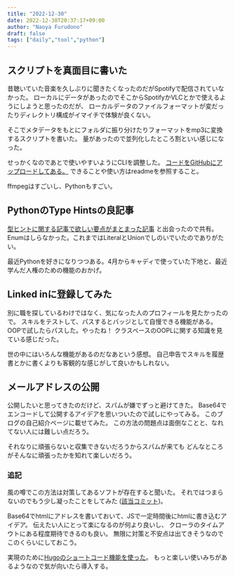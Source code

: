 ```yaml
---
title: "2022-12-30"
date: 2022-12-30T20:37:17+09:00
author: "Naoya Furudono"
draft: false
tags: ["daily","tool","python"]
---
```


## スクリプトを真面目に書いた

昔聴いていた音楽を久しぶりに聞きたくなったのだがSpotifyで配信されていなかった。
ローカルにデータがあったのでそこからSpotifyかVLCとかで使えるようにしようと思ったのだが、
ローカルデータのファイルフォーマットが変だったりディレクトリ構成がイマイチで体験が良くない。

そこでメタデータをもとにフォルダに振り分けたりフォーマットをmp3に変換するスクリプトを書いた。
量があったので並列化したところ割といい感じになった。

せっかくなのであとで使いやすいようにCLIを調整した。
[コードをGitHubにアップロードしてある。](https://github.com/naoyafurudono/tools/tree/main/structure-music-files)
できることや使い方はreadmeを参照すること。

ffmpegはすごいし、Pythonもすごい。

## PythonのType Hintsの良記事

[型ヒントに関する記事で欲しい要点がまとまった記事](https://engineering.mercari.com/blog/entry/20201105-0a4057b2ba/)
と出会ったので共有。
Enumはしらなかった。これまではLiteralとUnionでしのいでいたのでありがたい。

最近Pythonを好きになりつつある。4月からキャディで使っていた下地と、最近学んだ人権のための機能のおかげ。

## Linked inに登録してみた

別に職を探しているわけではなく、気になった人のプロフィールを見たかったので。
スキルをテストして、パスするとバッジとして自慢できる機能がある。
OOPで試したらパスした。やったね！
クラスベースのOOPLに関する知識を見ている感じだった。

世の中にはいろんな機能があるのだなあという感想。
自己申告でスキルを履歴書とかに書くよりも客観的な感じがして良いかもしれない。

## メールアドレスの公開

公開したいと思ってきたのだけど、スパムが嫌でずっと避けてきた。
Base64でエンコードして公開するアイデアを思いついたので試しにやってみる。
このブログの自己紹介ページに載せてみた。
この方法の問題点は面倒なことと、なれてない人には難しい点だろう。

それなりに頑張らないと収集できないだろうからスパムが来ても
どんなところがそんなに頑張ったかを知れて楽しいだろう。

### 追記

風の噂でこの方法は対策してあるソフトが存在すると聞いた。
それではつまらないのでもう少し凝ったことをしてみた ([該当コミット](https://github.com/naoyafurudono/naoyafurudono.github.io/commit/75ebe1a5ad393523c6244f3aabfeb66e5d28bb68))。

Base64でhtmlにアドレスを書いておいて、JSで一定時間後にhtmlに書き込むアイデア。
伝えたい人にとって楽になるのが何より良いし、
クローラのタイムアウトにある程度期待できるのも良い。
無限に対策と不安点は出てきそうなのでこのくらいにしておこう。

実現のために[Hugoのショートコード機能を使った](https://gohugo.io/content-management/shortcodes/)。
もっと楽しい使いみちがあるようなので気が向いたら導入する。
